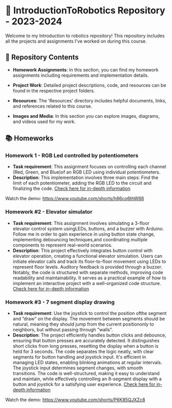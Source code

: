 # 🤖 IntroductionToRobotics Repository - 2023-2024

Welcome to my Introduction to robotics repository! This repository includes all the projects and assignments I've worked on during this course.

## 📁 Repository Contents

- **Homework Assignments**: In this section, you can find my homework assignments including requirements and implementation details.

- **Project Work**: Detailed project descriptions, code, and resources can be found in the respective project folders.

- **Resources**: The 'Resources' directory includes helpful documents, links, and references related to this course.

- **Images and Media**: In this section you can explore images, diagrams, and videos used for my work.

## 📚 Homeworks

### Homework 1 - RGB Led controlled by potentiometers

- **Task requirement**: This assignment focuses on controlling each channel (Red, Green, and Blue)of  an  RGB  LED  using  individual  potentiometers.
- **Description**: This implementation involves three main steps: Find the limit of each potentiometer, adding the RGB LED to the circuit and finalizing the code. [Check here for in-depth information](https://github.com/mihaitufescu/IntroductionToRobotics/blob/main/Homeworks/Homework%20%231%20-%20RGB%20led%20controlled%20by%20potentiometer/implementation.md)

Watch the demo:
https://www.youtube.com/shorts/h66co6thW88

### Homework #2 - Elevator simulator

- **Task requirement**: This  assignment  involves  simulating  a  3-floor  elevator  control  system  usingLEDs, buttons, and a buzzer with Arduino. Follow me in order to gain experience in using button state change, implementing debouncing techniques,and coordinating multiple components to represent real-world scenarios.
- **Description**: This project effectively integrates button control with elevator operation, creating a functional elevator simulation. Users can initiate elevator calls and track its floor-to-floor movement using LEDs to represent floor levels. Auditory feedback is provided through a buzzer. Notably, the code is structured with separate methods, improving code readability and maintainability. It serves as a practical example of how to implement an interactive project with a well-organized code structure. [Check here for in-depth information](https://github.com/mihaitufescu/IntroductionToRobotics/blob/main/Homeworks/Homework%20%232%20-%20Elevator%20simulator/implementation.md)
  
### Homework #3 - 7 segment display drawing

- **Task requirement**: Use the joystick to control the position ofthe segment and ”draw” on the display.  The movement between segments should be natural, meaning they should jump from the current positiononly to neighbors, but without passing through ”walls”.
- **Description**: The project efficiently handles button clicks and debounce, ensuring that button presses are accurately detected. It distinguishes short clicks from long presses, resetting the display when a button is held for 3 seconds. The code separates the logic neatly, with clear segments for button handling and joystick input. It's efficient in managing LED states, enabling blinking animations at regular intervals. The joystick input determines segment changes, with smooth transitions. The code is well-structured, making it easy to understand and maintain, while effectively controlling an 8-segment display with a button and joystick for a satisfying user experience. [Check here for in-depth information](https://github.com/mihaitufescu/IntroductionToRobotics/blob/main/Homeworks/Homework%20%233%20-%207%20segment%20display%20drawing/implementation.md)

Watch the demo:
https://www.youtube.com/shorts/P6K85QJXZc8
